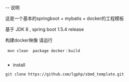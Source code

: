 -- 说明
 
 这是一个基本的springboot + mybatis + docker的工程模板
 
 基于 JDK 8 , spring boot 1.5.4 release

 构建docker映像 请运行
 
 
 ```
  mvn clean  package docker：build
  
 ```
 
 * install 
 ```git
 git clone https://github.com/lgphp/sbmd_template.git
```
 
 